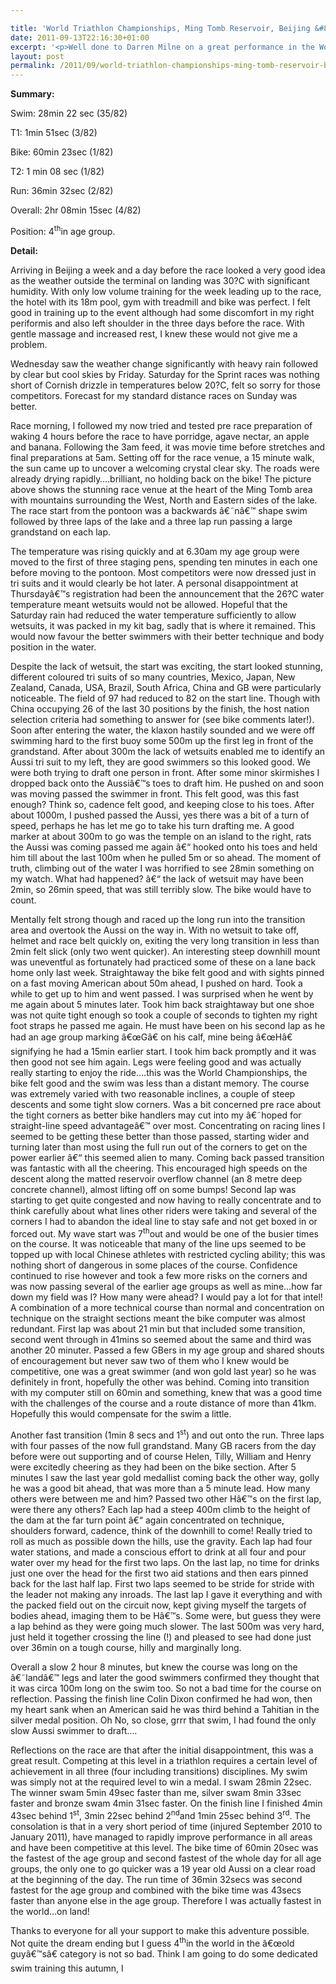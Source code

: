```yaml
---

title: 'World Triathlon Championships, Ming Tomb Reservoir, Beijing &#8211; 11th September 2011'
date: 2011-09-13T22:16:30+01:00
excerpt: '<p>Well done to Darren Milne on a great performance in the World Triathlon Championships</p>'
layout: post
permalink: /2011/09/world-triathlon-championships-ming-tomb-reservoir-beijing-11th-september-2011/
---
```

**Summary:**

Swim: 28min 22 sec (35/82)

T1: 1min 51sec (3/82)

Bike: 60min 23sec (1/82)

T2: 1 min 08 sec (1/82)

Run: 36min 32sec (2/82)

Overall: 2hr 08min 15sec (4/82)

Position: 4<sup>th</sup>in age group.

**Detail:**

Arriving in Beijing a week and a day before the race looked a very good idea as the weather outside the terminal on landing was 30?C with significant humidity. With only low volume training for the week leading up to the race, the hotel with its 18m pool, gym with treadmill and bike was perfect. I felt good in training up to the event although had some discomfort in my right periformis and also left shoulder in the three days before the race. With gentle massage and increased rest, I knew these would not give me a problem.

Wednesday saw the weather change significantly with heavy rain followed by clear but cool skies by Friday. Saturday for the Sprint races was nothing short of Cornish drizzle in temperatures below 20?C, felt so sorry for those competitors. Forecast for my standard distance races on Sunday was better.

Race morning, I followed my now tried and tested pre race preparation of waking 4 hours before the race to have porridge, agave nectar, an apple and banana. Following the 3am feed, it was movie time before stretches and final preparations at 5am. Setting off for the race venue, a 15 minute walk, the sun came up to uncover a welcoming crystal clear sky. The roads were already drying rapidly&#8230;.brilliant, no holding back on the bike! The picture above shows the stunning race venue at the heart of the Ming Tomb area with mountains surrounding the West, North and Eastern sides of the lake. The race start from the pontoon was a backwards â€˜nâ€™ shape swim followed by three laps of the lake and a three lap run passing a large grandstand on each lap.

The temperature was rising quickly and at 6.30am my age group were moved to the first of three staging pens, spending ten minutes in each one before moving to the pontoon. Most competitors were now dressed just in tri suits and it would clearly be hot later. A personal disappointment at Thursdayâ€™s registration had been the announcement that the 26?C water temperature meant wetsuits would not be allowed. Hopeful that the Saturday rain had reduced the water temperature sufficiently to allow wetsuits, it was packed in my kit bag, sadly that is where it remained. This would now favour the better swimmers with their better technique and body position in the water.

Despite the lack of wetsuit, the start was exciting, the start looked stunning, different coloured tri suits of so many countries, Mexico, Japan, New Zealand, Canada, USA, Brazil, South Africa, China and GB were particularly noticeable. The field of 97 had reduced to 82 on the start line. Though with China occupying 26 of the last 30 positions by the finish, the host nation selection criteria had something to answer for (see bike comments later!). Soon after entering the water, the klaxon hastily sounded and we were off swimming hard to the first buoy some 500m up the first leg in front of the grandstand. After about 300m the lack of wetsuits enabled me to identify an Aussi tri suit to my left, they are good swimmers so this looked good. We were both trying to draft one person in front. After some minor skirmishes I dropped back onto the Aussiâ€™s toes to draft him. He pushed on and soon was moving passed the swimmer in front. This felt good, was this fast enough? Think so, cadence felt good, and keeping close to his toes. After about 1000m, I pushed passed the Aussi, yes there was a bit of a turn of speed, perhaps he has let me go to take his turn drafting me. A good marker at about 300m to go was the temple on an island to the right, rats the Aussi was coming passed me again â€“ hooked onto his toes and held him till about the last 100m when he pulled 5m or so ahead. The moment of truth, climbing out of the water I was horrified to see 28min something on my watch. What had happened? â€“ the lack of wetsuit may have been 2min, so 26min speed, that was still terribly slow. The bike would have to count. 

Mentally felt strong though and raced up the long run into the transition area and overtook the Aussi on the way in. With no wetsuit to take off, helmet and race belt quickly on, exiting the very long transition in less than 2min felt slick (only two went quicker). An interesting steep downhill mount was uneventful as fortunately had practiced some of these on a lane back home only last week. Straightaway the bike felt good and with sights pinned on a fast moving American about 50m ahead, I pushed on hard. Took a while to get up to him and went passed. I was surprised when he went by me again about 5 minutes later. Took him back straightaway but one shoe was not quite tight enough so took a couple of seconds to tighten my right foot straps he passed me again. He must have been on his second lap as he had an age group marking â€œGâ€ on his calf, mine being â€œHâ€ signifying he had a 15min earlier start. I took him back promptly and it was then good not see him again. Legs were feeling good and was actually really starting to enjoy the ride&#8230;.this was the World Championships, the bike felt good and the swim was less than a distant memory. The course was extremely varied with two reasonable inclines, a couple of steep descents and some tight slow corners. Was a bit concerned pre race about the tight corners as better bike handlers may cut into my â€˜hoped for straight-line speed advantageâ€™ over most. Concentrating on racing lines I seemed to be getting these better than those passed, starting wider and turning later than most using the full run out of the corners to get on the power earlier â€“ this seemed alien to many. Coming back passed transition was fantastic with all the cheering. This encouraged high speeds on the descent along the matted reservoir overflow channel (an 8 metre deep concrete channel), almost lifting off on some bumps! Second lap was starting to get quite congested and now having to really concentrate and to think carefully about what lines other riders were taking and several of the corners I had to abandon the ideal line to stay safe and not get boxed in or forced out. My wave start was 7<sup>th</sup>out and would be one of the busier times on the course. It was noticeable that many of the line ups seemed to be topped up with local Chinese athletes with restricted cycling ability; this was nothing short of dangerous in some places of the course. Confidence continued to rise however and took a few more risks on the corners and was now passing several of the earlier age groups as well as mine&#8230;how far down my field was I? How many were ahead? I would pay a lot for that intel! A combination of a more technical course than normal and concentration on technique on the straight sections meant the bike computer was almost redundant. First lap was about 21 min but that included some transition, second went through in 41mins so seemed about the same and third was another 20 minuter. Passed a few GBers in my age group and shared shouts of encouragement but never saw two of them who I knew would be competitive, one was a great swimmer (and won gold last year) so he was definitely in front, hopefully the other was behind. Coming into transition with my computer still on 60min and something, knew that was a good time with the challenges of the course and a route distance of more than 41km. Hopefully this would compensate for the swim a little.

Another fast transition (1min 8 secs and 1<sup>st</sup>) and out onto the run. Three laps with four passes of the now full grandstand. Many GB racers from the day before were out supporting and of course Helen, Tilly, William and Henry were excitedly cheering as they had been on the bike section. After 5 minutes I saw the last year gold medallist coming back the other way, golly he was a good bit ahead, that was more than a 5 minute lead. How many others were between me and him? Passed two other Hâ€™s on the first lap, were there any others? Each lap had a steep 400m climb to the height of the dam at the far turn point â€“ again concentrated on technique, shoulders forward, cadence, think of the downhill to come! Really tried to roll as much as possible down the hills, use the gravity. Each lap had four water stations, and made a conscious effort to drink at all four and pour water over my head for the first two laps. On the last lap, no time for drinks just one over the head for the first two aid stations and then ears pinned back for the last half lap. First two laps seemed to be stride for stride with the leader not making any inroads. The last lap I gave it everything and with the packed field out on the circuit now, kept giving myself the targets of bodies ahead, imaging them to be Hâ€™s. Some were, but guess they were a lap behind as they were going much slower. The last 500m was very hard, just held it together crossing the line (!) and pleased to see had done just over 36min on a tough course, hilly and marginally long.

Overall a slow 2 hour 8 minutes, but knew the course was long on the â€˜landâ€™ legs and later the good swimmers confirmed they thought that it was circa 100m long on the swim too. So not a bad time for the course on reflection. Passing the finish line Colin Dixon confirmed he had won, then my heart sank when an American said he was third behind a Tahitian in the silver medal position. Oh No, so close, grrr that swim, I had found the only slow Aussi swimmer to draft&#8230;.

Reflections on the race are that after the initial disappointment, this was a great result. Competing at this level in a triathlon requires a certain level of achievement in all three (four including transitions) disciplines. My swim was simply not at the required level to win a medal. I swam 28min 22sec. The winner swam 5min 49sec faster than me, silver swam 8min 33sec faster and bronze swam 4min 31sec faster. On the finish line I finished 4min 43sec behind 1<sup>st</sup>, 3min 22sec behind 2<sup>nd</sup>and 1min 25sec behind 3<sup>rd</sup>. The consolation is that in a very short period of time (injured September 2010 to January 2011), have managed to rapidly improve performance in all areas and have been competitive at this level. The bike time of 60min 20sec was the fastest of the age group and second fastest of the whole day for all age groups, the only one to go quicker was a 19 year old Aussi on a clear road at the beginning of the day. The run time of 36min 32secs was second fastest for the age group and combined with the bike time was 43secs faster than anyone else in the age group. Therefore I was actually fastest in the world&#8230;on land!

Thanks to everyone for all your support to make this adventure possible. Not quite the dream ending but I guess 4<sup>th</sup>in the world in the â€œold guyâ€™sâ€ category is not so bad. Think I am going to do some dedicated swim training this autumn, I